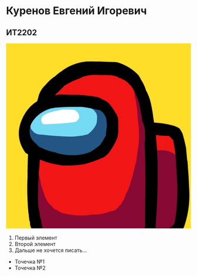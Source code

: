# Куренов Евгений Игоревич

## ИТ2202


![abobus](abobus.jpg)

1. Первый элемент
2. Второй элемент
3. Дальше не хочется писать...

- Точечка №1
- Точечка №2
